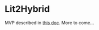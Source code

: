 # Lit2Hybrid

MVP described in [this doc](https://docs.google.com/document/d/1j9GM3yELQfKRy6a6HBCdyvwolrtZcu2plOWpJhTdoXM/edit#heading=h.3x0jvxu7m3w5). More to come...
